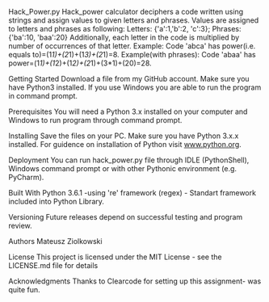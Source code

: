 Hack_Power.py
    Hack_power calculator deciphers a code written using strings and assign values
    to given letters and phrases. Values are assigned to letters and phrases as following:
    Letters: {'a':1,'b':2, 'c':3}; Phrases: {'ba':10, 'baa':20}
    Additionally, each letter in the code is multiplied by number of occurrences of that letter.
    Example: Code 'abca' has power(i.e. equals to)=(1*1)+(2*1)+(1*3)+(2*1)=8.
    Example(with phrases): Code 'abaa' has power=(1*1)+(1*2)+(1*2)+(2*1)+(3*1)+(20)=28.

Getting Started
    Download a file from my GitHub account. Make sure you have Python3 installed. If you use Windows you are able to
    run the program in command prompt.

Prerequisites
    You will need a Python 3.x installed on your computer and Windows to run program through command prompt.

Installing
    Save the files on your PC. Make sure you have Python 3.x.x installed. For guidence on installation of Python
    visit www.python.org.

Deployment
    You can run hack_power.py file through IDLE (PythonShell),
    Windows command prompt or with other Pythonic environment (e.g. PyCharm).

Built With
    Python 3.6.1
        -using 're' framework (regex) - Standart framework included into Python Library.

Versioning
    Future releases depend on successful testing and program review.

Authors
    Mateusz Ziolkowski

License
    This project is licensed under the MIT License - see the LICENSE.md file for details

Acknowledgments
    Thanks to Clearcode for setting up this assignment- was quite fun.
